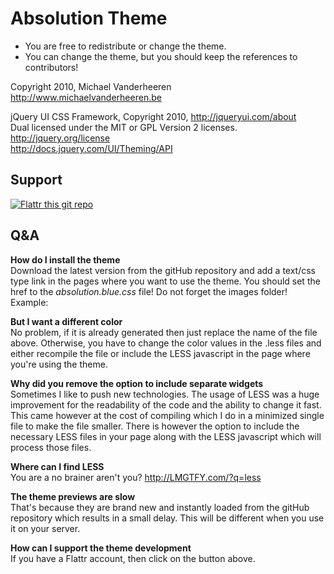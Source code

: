 # Absolution Theme #

* You are free to redistribute or change the theme.
* You can change the theme, but you should keep the references to contributors!

Copyright 2010, Michael Vanderheeren  
http://www.michaelvanderheeren.be

jQuery UI CSS Framework, Copyright 2010, http://jqueryui.com/about  
Dual licensed under the MIT or GPL Version 2 licenses.  
http://jquery.org/license  
http://docs.jquery.com/UI/Theming/API

## Support ##

[![Flattr this git repo](http://api.flattr.com/button/flattr-badge-large.png)](https://flattr.com/submit/auto?user_id=MichaelVdheeren&url=https://github.com/michaelvanderheeren/Absolution&title=Absolution&language=en_GB&tags=github&category=software)

## Q&A ##

**How do I install the theme**  
Download the latest version from the gitHub repository and add a text/css type link in the pages where you want to use the theme. You should set the href to the *absolution.blue.css* file! Do not forget the images folder!  
Example: <link type="text/css" href="absolution.blue.css" rel="stylesheet" />  


**But I want a different color**  
No problem, if it is already generated then just replace the name of the file above. Otherwise, you have to change the color values in the .less files and either recompile the file or include the LESS javascript in the page where you're using the theme.

**Why did you remove the option to include separate widgets**  
Sometimes I like to push new technologies. The usage of LESS was a huge improvement for the readability of the code and the ability to change it fast. This came however at the cost of compiling which I do in a minimized single file to make the file smaller. There is however the option to include the necessary LESS files in your page along with the LESS javascript which will process those files.

**Where can I find LESS**  
You are a no brainer aren't you? http://LMGTFY.com/?q=less

**The theme previews are slow**  
That's because they are brand new and instantly loaded from the gitHub repository which results in a small delay. This will be different when you use it on your server.

**How can I support the theme development**  
If you have a Flattr account, then click on the button above.